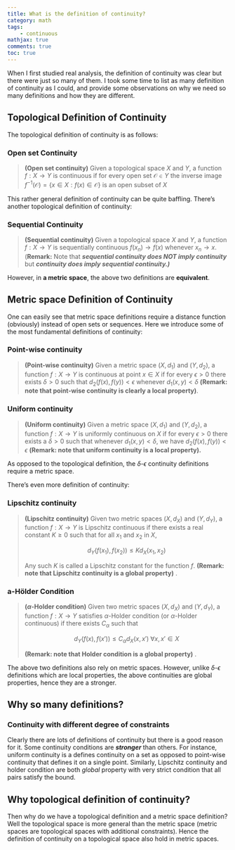 ```yaml
---
title: What is the definition of continuity?
category: math
tags:
    - continuous
mathjax: true
comments: true
toc: true
---
```

When I first studied real analysis, the definition of continuity was clear but there were just so many of them. I took some time to list as many definition of continuity as I could, and provide some observations on why we need so many definitions and how they are different. 

## Topological Definition of Continuity

The topological definition of continuity is as follows:

### Open set Continuity

> **(Open set continuity)** Given a topological space $X$ and $Y$, a function $f : X \to Y$ is continuous if for every open set $\mathcal{O} \in Y$ the inverse image $f^{-1}(\mathcal{O}) = \{ x \in X : f(x) \in \mathcal{O}\}$ is an open subset of $X$
> 

This rather general definition of continuity can be quite baffling. There’s another topological definition of continuity:

### Sequential Continuity

> **(Sequential continuity)** Given a topological space $X$ and $Y$, a function $f : X \to Y$ is sequentially continuous $f(x_n) \to f(x)$ whenever $x_n \to x$. 
(**Remark:** Note that ***sequential continuity does NOT imply continuity*** but ***continuity does imply sequential continuity.)***
> 

However, in **a metric space**, the above two definitions are **equivalent**. 

## Metric space Definition of Continuity

One can easily see that metric space definitions require a distance function (obviously) instead of open sets or sequences. Here we introduce some of the most fundamental definitions of continuity:

### Point-wise continuity

> **(Point-wise continuity)** Given a metric space $(X, d_1)$ and $(Y, d_2)$, a function $f: X \to Y$ is continuous at point $x \in X$ if for every $\epsilon > 0$ there exists $\delta > 0$ such that $d_2(f(x), f(y)) < \epsilon$  whenever $d_1(x,y) < \delta$ 
**(Remark: note that point-wise continuity is clearly a local property)**.
> 

### Uniform continuity

> **(Uniform continuity)** Given a metric space $(X, d_1)$ and $(Y, d_2)$,  a function $f: X \to Y$ is uniformly continuous on $X$  if for every $\epsilon > 0$ there exists a $\delta > 0$ such that whenever $d_1(x,y) < \delta$, we have $d_2(f(x), f(y)) < \epsilon$ 
**(Remark: note that uniform continuity is a local property).**
> 

As opposed to the topological definition, the $\delta\text{-}\epsilon$ continuity definitions require a metric space. 

There’s even more definition of continuity:

### Lipschitz continuity

> **(Lipschitz continuity)** Given two metric spaces $(X, d_X)$ and $(Y, d_Y)$, a function $f: X \to Y$ is Lipschitz continuous if there exists a real constant $K \ge 0$  such that for all $x_1$ and $x_2$ in $X$,
> 
> 
> $$ d_Y(f(x_1), f(x_2)) \le Kd_X(x_1, x_2) $$
> 
> Any such $K$  is called a Lipschitz constant for the function $f$. 
> **(Remark: note that Lipschitz continuity is a global property)** .
> 

### a-**Hölder Condition**

> **($\alpha$-Holder condition)** Given two metric spaces $(X, d_X)$  and $(Y, d_Y)$, a function $f: X \to Y$ satisfies $\alpha$-Holder condition (or $\alpha$-Holder continuous) if there exists $C_\alpha$ such that
> 
> 
> $$d_Y(f(x), f(x')) \le C_\alpha d_X(x, x') \; \forall x,x' \in X$$
> 
> **(Remark: note that Holder condition is a global property)** .
> 

The above two definitions also rely on metric spaces. However, unlike $\delta\text{-}\epsilon$ definitions which are local properties, the above continuities are global properties, hence they are a stronger. 

## Why so many definitions?

### Continuity with different degree of constraints

Clearly there are lots of definitions of continuity but there is a good reason for it. Some continuity conditions are ***stronger*** than others. For instance, uniform continuity is a defines continuity on a set as opposed to point-wise continuity that defines it on a single point. Similarly, Lipschitz continuity and holder condition are both *global* property with very strict condition that all pairs satisfy the bound. 

<!-- ### Continuity preserves topological structure!

Recall that a metric induces a topology. If an operator is continuous, then by the definition of a topological continuity, the open sets are preserved and the topological structure of an image remains intact(?). --> 

## Why topological definition of continuity?

Then why do we have a topological definition and a metric space definition? Well the topological space is more general than the metric space (metric spaces are topological spaces with additional constraints). Hence the definition of continuity on a topological space also hold in metric spaces.
